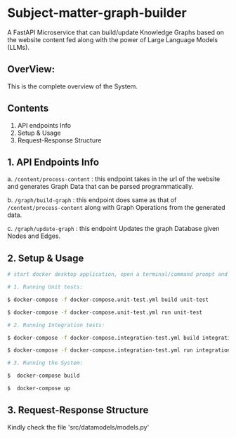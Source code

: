 
# Subject-matter-graph-builder

A FastAPI Microservice that can build/update Knowledge Graphs based on the website content fed along with the power of Large Language Models (LLMs).


## OverView:

 This is the complete overview of the System.
 
## Contents

1. API endpoints Info
2. Setup & Usage
3. Request-Response Structure
## 1. API Endpoints Info

a. `/content/process-content` : this endpoint takes in the url of the website and generates Graph Data that can be parsed programmatically.

b. `/graph/build-graph` : this endpoint does same as that of `/content/process-content` along with Graph Operations from the generated data.

c. `/graph/update-graph` : this endpoint Updates the graph Database given Nodes and Edges.


## 2. Setup & Usage

```bash
# start docker desktop application, open a terminal/command prompt and navigate to this project and enter the following

# 1. Running Unit tests:

$ docker-compose -f docker-compose.unit-test.yml build unit-test

$ docker-compose -f docker-compose.unit-test.yml run unit-test

# 2. Running Integration tests:

$ docker-compose -f docker-compose.integration-test.yml build integration-test

$ docker-compose -f docker-compose.integration-test.yml run integration-test

# 3. Running the System:

$  docker-compose build

$  docker-compose up

```
## 3. Request-Response Structure

   Kindly check the file 'src/datamodels/models.py'